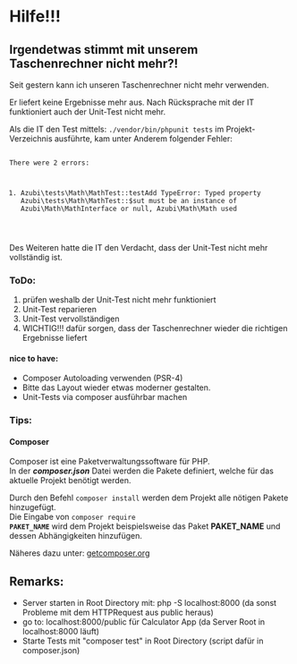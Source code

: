 # Hilfe!!!
## Irgendetwas stimmt mit unserem Taschenrechner nicht mehr?!
Seit gestern kann ich unseren Taschenrechner nicht mehr verwenden.

Er liefert keine Ergebnisse mehr aus.
Nach Rücksprache mit der IT funktioniert auch der Unit-Test nicht mehr.

Als die IT den Test mittels: <code>./vendor/bin/phpunit tests</code> im Projekt-Verzeichnis ausführte, kam unter Anderem folgender Fehler:

<code>
There were 2 errors:

1) Azubi\tests\Math\MathTest::testAdd
   TypeError: Typed property Azubi\tests\Math\MathTest::$sut must be an instance of Azubi\Math\MathInterface or null, Azubi\Math\Math used
</code>

Des Weiteren hatte die IT den Verdacht, dass der Unit-Test nicht mehr vollständig ist.

### ToDo:
1. prüfen weshalb der Unit-Test nicht mehr funktioniert
2. Unit-Test reparieren
3. Unit-Test vervollständigen
4. WICHTIG!!! dafür sorgen, dass der Taschenrechner wieder die richtigen Ergebnisse liefert

#### nice to have:
 * Composer Autoloading verwenden (PSR-4)
 * Bitte das Layout wieder etwas moderner gestalten.
 * Unit-Tests via composer ausführbar machen

### Tips:
#### Composer
Composer ist eine Paketverwaltungssoftware für PHP.  
In der ***composer.json*** Datei werden die Pakete definiert, welche für das aktuelle Projekt benötigt werden.  

Durch den Befehl <code>composer install</code> werden dem Projekt alle nötigen Pakete hinzugefügt.  
Die Eingabe von <code>composer require **PAKET_NAME**</code> wird dem Projekt beispielsweise das Paket **PAKET_NAME** und dessen Abhängigkeiten hinzufügen.

Näheres dazu unter: [getcomposer.org](https://getcomposer.org/)

## Remarks:

* Server starten in Root Directory mit: php -S localhost:8000 (da sonst Probleme mit dem HTTPRequest aus public heraus)
* go to: localhost:8000/public für Calculator App (da Server Root in localhost:8000 läuft)
* Starte Tests mit "composer test" in Root Directory (script dafür in composer.json)
